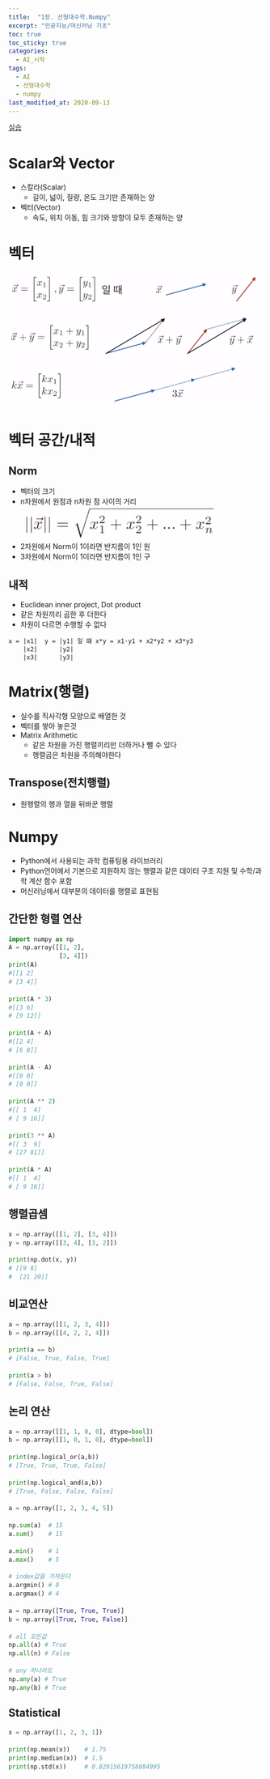 ```yaml
---
title:  "1장. 선형대수학.Numpy"
excerpt: "인공지능/머신러닝 기초"
toc: true
toc_sticky: true
categories:
  - AI_시작
tags:
  - AI
  - 선형대수학
  - numpy
last_modified_at: 2020-09-13
---
```


[실습](https://limjun92.github.io/ai_%EC%8B%9C%EC%9E%91_test/%EC%8B%A4%EC%8A%B5_4.-%EC%84%A0%ED%98%95%EB%8C%80%EC%88%98%ED%95%99(Numpy)/)

# Scalar와 Vector

* 스칼라(Scalar) 
  * 길이, 넓이, 질량, 온도 크기만 존재하는 양
* 벡터(Vector)
  * 속도, 위치 이동, 힘 크기와 방향이 모두 존재하는 양

# 벡터

![vector](/assets/images/elice/vector.PNG)  

# 벡터 공간/내적

## Norm

* 벡터의 크기
* n차원에서 원점과 n차원 점 사이의 거리  
![vector2](/assets/images/elice/vector2.PNG)   
* 2차원에서 Norm이 1이라면 반지름이 1인 원
* 3차원에서 Norm이 1이라면 반지름이 1인 구
  
## 내적

* Euclidean inner project, Dot product
* 같은 차원끼리 곱한 후 더한다
* 차원이 다르면 수행할 수 없다

```
x = |x1|  y = |y1| 일 떄 x*y = x1·y1 + x2*y2 + x3*y3
    |x2|      |y2|
    |x3|      |y3|
```

# Matrix(행렬)

* 실수를 직사각형 모양으로 배열한 것
* 벡터를 쌓아 놓은것
* Matrix Arithmetic
  * 같은 차원을 가진 행렬끼리만 더하거나 뺄 수 있다
  * 행렬곱은 차원을 주의해야한다 
  
## Transpose(전치행렬)

* 원행렬의 행과 열을 뒤바꾼 행렬

# Numpy

* Python에서 사용되는 과학 컴퓨팅용 라이브러리
* Python언어에서 기본으로 지원하지 않는 행렬과 같은 데이터 구조 지원 및 수학/과학 계산 함수 포함
* 머신러닝에서 대부분의 데이터를 행렬로 표현됨

## 간단한 형렬 연산

```python
import numpy as np
A = np.array([[1, 2],
              [3, 4]])
print(A)
#[[1 2]
# [3 4]]
 
print(A * 3)
#[[3 6]
# [9 12]]

print(A + A)
#[[2 4]
# [6 8]]

print(A - A)
#[[0 0]
# [0 0]]

print(A ** 2)
#[[ 1  4]
# [ 9 16]]

print(3 ** A)
#[[ 3  9]
# [27 81]]

print(A * A)
#[[ 1  4]
# [ 9 16]]
```

## 행렬곱셈

```python
x = np.array([[1, 2], [3, 4]])
y = np.array([[3, 4], [3, 2]])

print(np.dot(x, y))
# [[9 8]
#  [21 20]]
```

## 비교연산

```python
a = np.array([[1, 2, 3, 4]])
b = np.array([[4, 2, 2, 4]])

print(a == b)
# [False, True, False, True]

print(a > b)
# [False, False, True, False]
```

## 논리 연산

```python
a = np.array([[1, 1, 0, 0], dtype=bool])
b = np.array([[1, 0, 1, 0], dtype=bool])

print(np.logical_or(a,b))
# [True, True, True, False]

print(np.logical_and(a,b))
# [True, False, False, False]

a = np.array([1, 2, 3, 4, 5])

np.sum(a)  # 15
a.sum()    # 15

a.min()    # 1
a.max()    # 5

# index값을 가져온다
a.argmin() # 0
a.argmax() # 4

a = np.array([True, True, True)]
b = np.array([True, True, False)]

# all 모든값
np.all(a) # True
np.all(n) # False

# any 하나라도
np.any(a) # True
np.any(b) # True
```

## Statistical

```python
x = np.array([1, 2, 3, 1])

print(np.mean(x))    # 1.75
print(np.median(x))  # 1.5
print(np.std(x))     # 0.82915619758884995
```
